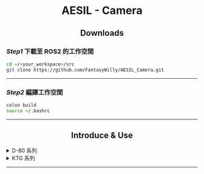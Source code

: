 # <div align="center">AESIL - Camera</div>

## <div align="center">Downloads</div>

### *Step1* 下載至 ROS2 的工作空間

```bash
cd ~/<your_workspace>/src
git clone https://github.com/FantasyWilly/AESIL_Camera.git
```

---

### *Step2* 編譯工作空間
```bash
colon build
source ~/.bashrc
```
---

## <div align="center">Introduce & Use</div>

<details>
  <summary>D-80 系列</summary>

  ### <div align="center">D-80 Pro</div>

  **ROS2 Running**

  ```bash
  ros2 run camera_d80_pkg guc_ro2_main_node
  ```

  ---

</details>

<details>
  <summary>KTG 系列</summary>

  ### <div align="center">KTG-TT30</div>

  **ROS2 Running**

  ```bash
  ros2 run camera_tt30_pkg camera_feedback_publisher_gui_node
  ```
  - **Node**
    camera_feedback_publisher_gui_node
  - **Topic**
    /camera_data_pub
    /laser_data_pub

  ---

  **ROS2 Launch**

  ```bash
  ros2 launch camera_tt30_pkg camera_gui_ros2_launch.py
  ```

  **Config**

  ```yaml
  camera_feedback_publisher_gui_node:
  ros__parameters:
      gimbal_step: 50                   # 雲台移動度數 (gimbal_step/10)
      zoom_duration: 0.3                # 持續放大縮小時間 (s)
      photo_continous_count: 3          # 連續拍照次數
  ```

</details>

---
